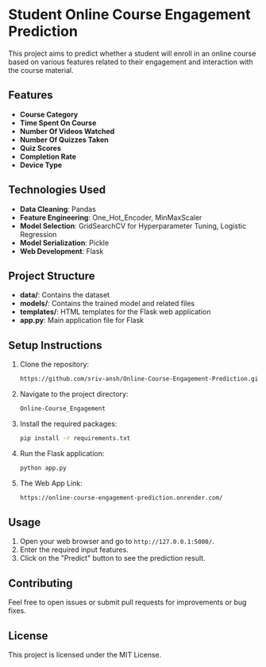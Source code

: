 # Student Online Course Engagement Prediction

This project aims to predict whether a student will enroll in an online course based on various features related to their engagement and interaction with the course material.

## Features
- **Course Category**
- **Time Spent On Course**
- **Number Of Videos Watched**
- **Number Of Quizzes Taken**
- **Quiz Scores**
- **Completion Rate**
- **Device Type**

## Technologies Used
- **Data Cleaning**: Pandas
- **Feature Engineering**: One_Hot_Encoder, MinMaxScaler
- **Model Selection**: GridSearchCV for Hyperparameter Tuning, Logistic Regression
- **Model Serialization**: Pickle
- **Web Development**: Flask

## Project Structure
- **data/**: Contains the dataset
- **models/**: Contains the trained model and related files
- **templates/**: HTML templates for the Flask web application
- **app.py**: Main application file for Flask

## Setup Instructions
1. Clone the repository:
    ```sh
    https://github.com/sriv-ansh/Online-Course-Engagement-Prediction.git
    ```
2. Navigate to the project directory:
    ```sh
    Online-Course_Engagement
    ```
3. Install the required packages:
    ```sh
    pip install -r requirements.txt
    ```
4. Run the Flask application:
    ```sh
    python app.py
    ```
5. The Web App Link:
    ```sh
    https://online-course-engagement-prediction.onrender.com/
    ```
## Usage
1. Open your web browser and go to `http://127.0.0.1:5000/`.
2. Enter the required input features.
3. Click on the "Predict" button to see the prediction result.

## Contributing
Feel free to open issues or submit pull requests for improvements or bug fixes.

## License
This project is licensed under the MIT License.
